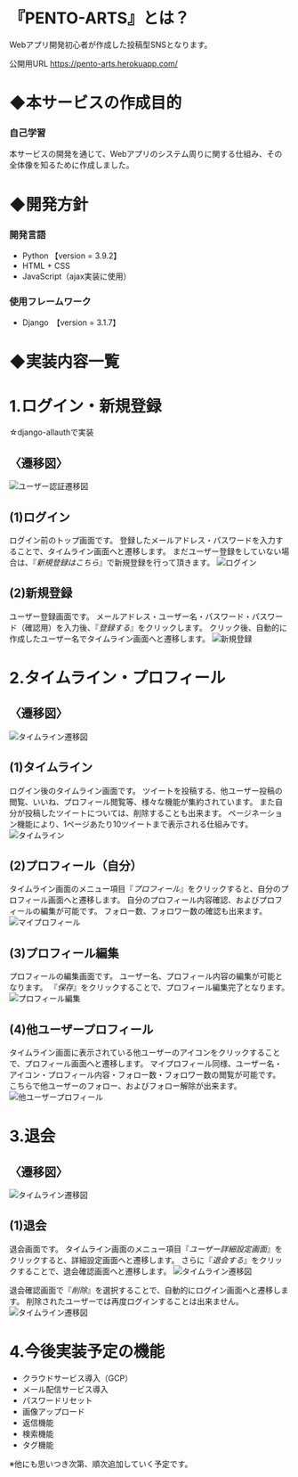 # 『PENTO-ARTS』とは？
Webアプリ開発初心者が作成した投稿型SNSとなります。

公開用URL
https://pento-arts.herokuapp.com/

# ◆本サービスの作成目的

### 自己学習
本サービスの開発を通じて、Webアプリのシステム周りに関する仕組み、その全体像を知るために作成しました。

# ◆開発方針

### 開発言語
* Python 【version = 3.9.2】
* HTML + CSS
* JavaScript（ajax実装に使用）

### 使用フレームワーク
* Django　【version = 3.1.7】


# ◆実装内容一覧


# 1.ログイン・新規登録

☆django-allauthで実装

## 〈遷移図〉
![ユーザー認証遷移図](/img/スライド1.PNG)

## (1)ログイン

ログイン前のトップ画面です。
登録したメールアドレス・パスワードを入力することで、タイムライン画面へと遷移します。
まだユーザー登録をしていない場合は、『_新規登録はこちら_』で新規登録を行って頂きます。
![ログイン](/img/スライド2.PNG)

## (2)新規登録

ユーザー登録画面です。
メールアドレス・ユーザー名・パスワード・パスワード（確認用）を入力後、『_登録する_』をクリックします。
クリック後、自動的に作成したユーザー名でタイムライン画面へと遷移します。
![新規登録](/img/スライド3.PNG)


# 2.タイムライン・プロフィール

## 〈遷移図〉
![タイムライン遷移図](/img/スライド5.PNG)

## (1)タイムライン

ログイン後のタイムライン画面です。
ツイートを投稿する、他ユーザー投稿の閲覧、いいね、プロフィール閲覧等、様々な機能が集約されています。
また自分が投稿したツイートについては、削除することも出来ます。
ページネーション機能により、1ページあたり10ツイートまで表示される仕組みです。
![タイムライン](/img/スライド4.PNG)

## (2)プロフィール（自分）

タイムライン画面のメニュー項目『_プロフィール_』をクリックすると、自分のプロフィール画面へと遷移します。
自分のプロフィール内容確認、およびプロフィールの編集が可能です。
フォロー数、フォロワー数の確認も出来ます。
![マイプロフィール](/img/スライド6.PNG)

## (3)プロフィール編集

プロフィールの編集画面です。
ユーザー名、プロフィール内容の編集が可能となります。
『_保存_』をクリックすることで、プロフィール編集完了となります。
![プロフィール編集](/img/スライド7.PNG)

## (4)他ユーザープロフィール

タイムライン画面に表示されている他ユーザーのアイコンをクリックすることで、プロフィール画面へと遷移します。
マイプロフィール同様、ユーザー名・アイコン・プロフィール内容・フォロー数・フォロワー数の閲覧が可能です。
こちらで他ユーザーのフォロー、およびフォロー解除が出来ます。
![他ユーザープロフィール](/img/スライド8.PNG)


# 3.退会

## 〈遷移図〉
![タイムライン遷移図](/img/スライド9.PNG)

## (1)退会

退会画面です。
タイムライン画面のメニュー項目『_ユーザー詳細設定画面_』をクリックすると、詳細設定画面へと遷移します。
さらに『_退会する_』をクリックすることで、退会確認画面へと遷移します。
![タイムライン遷移図](/img/スライド10.PNG)

退会確認画面で『_削除_』を選択することで、自動的にログイン画面へと遷移します。
削除されたユーザーでは再度ログインすることは出来ません。
![タイムライン遷移図](/img/スライド11.PNG)


# 4.今後実装予定の機能

* クラウドサービス導入（GCP）
* メール配信サービス導入
* パスワードリセット
* 画像アップロード
* 返信機能
* 検索機能
* タグ機能

※他にも思いつき次第、順次追加していく予定です。

